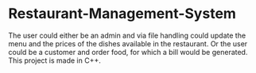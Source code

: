 # Restaurant-Management-System
The user could either be an admin and via file handling could update the menu and the prices of the dishes available in the restaurant. 
Or the user could be a customer and order food, for which a bill would be generated.
This project is made in C++.
